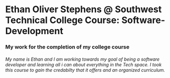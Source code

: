# Ethan Oliver Stephens @ Southwest Technical College Course: Software-Development
### My work for the completion of my college course
###### My name is Ethan and I am working towards my goal of being a software developer and learning all i can about everything in the Tech space. I took this course to gain the credabilty that it offers and an organized curriculum.
